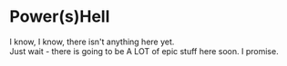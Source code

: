 # Power(s)Hell

I know, I know, there isn't anything here yet. </br>
Just wait - there is going to be A LOT of epic stuff here soon. I promise. 
